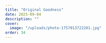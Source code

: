```yaml
---
title: "Original Goodness"
date: 2025-09-04
description: ""
cover:
  image: "/uploads/photo-1757013722201.jpg"
order: 34
---
```


